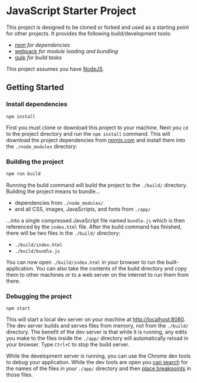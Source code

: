 # JavaScript Starter Project

This project is designed to be cloned or forked and used as a starting point for other projects. It provides the following build/development tools:

- [npm](https://www.npmjs.com/) _for dependencies_
- [webpack](http://webpack.github.io/) _for module loading and bundling_
- [gulp](http://gulpjs.com/) _for build tasks_

This project assumes you have [NodeJS](https://nodejs.org).

## Getting Started

### Install dependencies

```
npm install
```

First you must clone or download this project to your machine. Next you `cd` to the project directory and run the `npm install` command. This will download the project dependencies from [npmjs.com](http://www.npmjs.com) and install them into the `./node_modules` directory:


### Building the project

```bash
npm run build
```

Running the build command will build the project to the `./build/` directory. Building the project means to bundle...

- dependencies from `./node_modules/`
- and all CSS, images, JavaScripts, and fonts from `./app/`

...into a single compressed JavaScript file named `bundle.js` which is then referenced by the `index.html` file. After the build command has finished, there will be two files in the `./build/` directory:

- `./build/index.html`
- `./build/bundle.js`

You can now open `./build/index.html` in your browser to run the built-application. You can also take the contents of the build directory and copy them to other machines or to a web server on the internet to run them from there.

### Debugging the project

```
npm start
```

This will start a local dev server on your machine at [http://localhost:8080](http://localhost:8080). The dev server builds and serves files from memory, not from the `./build/` directory. The benefit of the dev server is that while it is running, any edits you make to the files inside the `./app/` directory will automatically reload in your browser. Type `Ctrl+C` to stop the build server.

While the development server is running, you can use the Chrome dev tools to debug your application. While the dev tools are open you [can search](https://developer.chrome.com/devtools/docs/authoring-development-workflow#search-navigate-filter) for the names of the files in your `./app/` directory and then [place breakpoints](https://developer.chrome.com/devtools/docs/javascript-debugging) in those files.
